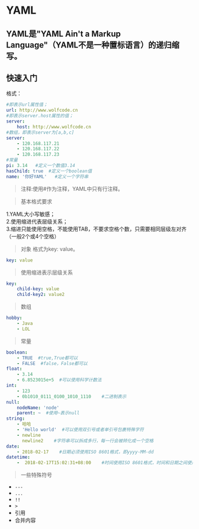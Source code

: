 # YAML

## YAML是"YAML Ain't a Markup Language"（YAML不是一种置标语言）的递归缩写。

## 快速入门

格式：
```YAML
#即表示url属性值；
url: http://www.wolfcode.cn 
#即表示server.host属性的值；
server:
    host: http://www.wolfcode.cn 
#数组，即表示server为[a,b,c]
server:
    - 120.168.117.21
    - 120.168.117.22
    - 120.168.117.23
#常量
pi: 3.14   #定义一个数值3.14
hasChild: true  #定义一个boolean值
name: '你好YAML'   #定义一个字符串
```

> 注释:使用#作为注释，YAML中只有行注释。

> 基本格式要求

1.YAML大小写敏感；  
2.使用缩进代表层级关系；  
3.缩进只能使用空格，不能使用TAB，不要求空格个数，只需要相同层级左对齐（一般2个或4个空格）  

> 对象 格式为key: value。

```YAML
key: value
```

> 使用缩进表示层级关系

```YAML
key: 
    child-key: value
    child-key2: value2
```

> 数组

```yaml
hobby:
    - Java
    - LOL
```

> 常量

```yaml
boolean: 
    - TRUE  #true,True都可以
    - FALSE  #false，False都可以
float:
    - 3.14
    - 6.8523015e+5  #可以使用科学计数法
int:
    - 123
    - 0b1010_0111_0100_1010_1110    #二进制表示
null:
    nodeName: 'node'
    parent: ~  #使用~表示null
string:
    - 哈哈
    - 'Hello world'  #可以使用双引号或者单引号包裹特殊字符
    - newline
      newline2    #字符串可以拆成多行，每一行会被转化成一个空格
date:
    - 2018-02-17    #日期必须使用ISO 8601格式，即yyyy-MM-dd
datetime: 
    -  2018-02-17T15:02:31+08:00    #时间使用ISO 8601格式，时间和日期之间使用T连接，最后使用+代表时区
```

> 一些特殊符号

* `---`
* `...`
* `!!`
* `>`
* 引用
* 合并内容